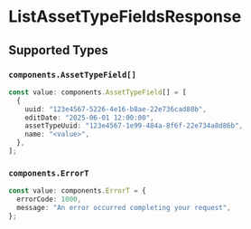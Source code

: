 # ListAssetTypeFieldsResponse


## Supported Types

### `components.AssetTypeField[]`

```typescript
const value: components.AssetTypeField[] = [
  {
    uuid: "123e4567-5226-4e16-b8ae-22e736cad88b",
    editDate: "2025-06-01 12:00:00",
    assetTypeUuid: "123e4567-1e99-484a-8f6f-22e734a8d86b",
    name: "<value>",
  },
];
```

### `components.ErrorT`

```typescript
const value: components.ErrorT = {
  errorCode: 1000,
  message: "An error occurred completing your request",
};
```

